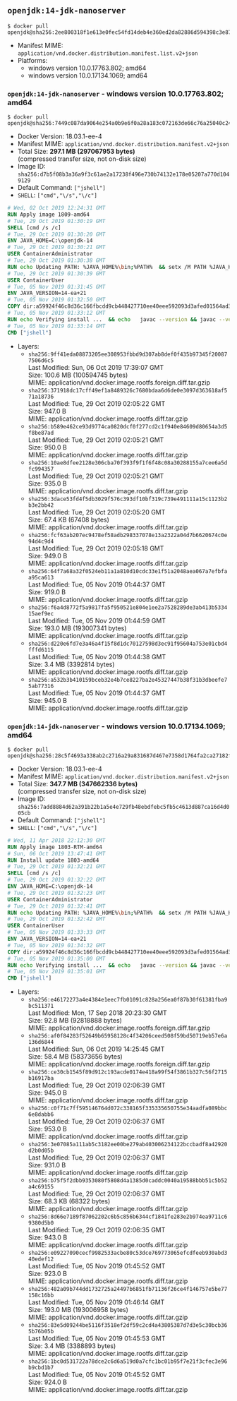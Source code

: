 ## `openjdk:14-jdk-nanoserver`

```console
$ docker pull openjdk@sha256:2ee800318f1e613e0fec54fd14deb4e360ed2da82886d594398c3e870b618b4b
```

-	Manifest MIME: `application/vnd.docker.distribution.manifest.list.v2+json`
-	Platforms:
	-	windows version 10.0.17763.802; amd64
	-	windows version 10.0.17134.1069; amd64

### `openjdk:14-jdk-nanoserver` - windows version 10.0.17763.802; amd64

```console
$ docker pull openjdk@sha256:7449c087da9064e254a0b9e6f0a28a183c072163de66c76a25040c24ec3abea6
```

-	Docker Version: 18.03.1-ee-4
-	Manifest MIME: `application/vnd.docker.distribution.manifest.v2+json`
-	Total Size: **297.1 MB (297067953 bytes)**  
	(compressed transfer size, not on-disk size)
-	Image ID: `sha256:d7b5f08b3a36a9f3c61ae2a17238f496e730b74132e178e05207a770d1049129`
-	Default Command: `["jshell"]`
-	`SHELL`: `["cmd","\/s","\/c"]`

```dockerfile
# Wed, 02 Oct 2019 12:24:31 GMT
RUN Apply image 1809-amd64
# Tue, 29 Oct 2019 01:30:19 GMT
SHELL [cmd /s /c]
# Tue, 29 Oct 2019 01:30:20 GMT
ENV JAVA_HOME=C:\openjdk-14
# Tue, 29 Oct 2019 01:30:21 GMT
USER ContainerAdministrator
# Tue, 29 Oct 2019 01:30:38 GMT
RUN echo Updating PATH: %JAVA_HOME%\bin;%PATH% 	&& setx /M PATH %JAVA_HOME%\bin;%PATH%
# Tue, 29 Oct 2019 01:30:39 GMT
USER ContainerUser
# Tue, 05 Nov 2019 01:31:45 GMT
ENV JAVA_VERSION=14-ea+21
# Tue, 05 Nov 2019 01:32:50 GMT
COPY dir:a59924f46c8d36c166fbcdd9cb448427710ee40eee592093d3afed01564ad30d in C:\openjdk-14 
# Tue, 05 Nov 2019 01:33:12 GMT
RUN echo Verifying install ... 	&& echo   javac --version && javac --version 	&& echo   java --version && java --version
# Tue, 05 Nov 2019 01:33:14 GMT
CMD ["jshell"]
```

-	Layers:
	-	`sha256:9ff41eda08873205ee308953fbbd9d307ab8def0f435b97345f200877506d6c5`  
		Last Modified: Sun, 06 Oct 2019 17:39:07 GMT  
		Size: 100.6 MB (100594745 bytes)  
		MIME: application/vnd.docker.image.rootfs.foreign.diff.tar.gzip
	-	`sha256:371918dc17cff49ef1a8489326c7680bdaa6d6de0e3097d363618af571a18736`  
		Last Modified: Tue, 29 Oct 2019 02:05:22 GMT  
		Size: 947.0 B  
		MIME: application/vnd.docker.image.rootfs.diff.tar.gzip
	-	`sha256:b589e462ce93d9774ca0820dcf0f277cd2c1f940e84609d80654a3d5f8be87ad`  
		Last Modified: Tue, 29 Oct 2019 02:05:21 GMT  
		Size: 950.0 B  
		MIME: application/vnd.docker.image.rootfs.diff.tar.gzip
	-	`sha256:10ae8dfee2128e306cba70f393f9f1f6f48c08a30288155a7cee6a5dfc994357`  
		Last Modified: Tue, 29 Oct 2019 02:05:21 GMT  
		Size: 935.0 B  
		MIME: application/vnd.docker.image.rootfs.diff.tar.gzip
	-	`sha256:3dace53fd4f5db3029f576c393df10bf319c739e491111a15c1123b2b3e2bb42`  
		Last Modified: Tue, 29 Oct 2019 02:05:20 GMT  
		Size: 67.4 KB (67408 bytes)  
		MIME: application/vnd.docker.image.rootfs.diff.tar.gzip
	-	`sha256:fcf63ab207ec9478ef58adb298337078e13a2322a04d7b6620674c0e94d4c9d4`  
		Last Modified: Tue, 29 Oct 2019 02:05:18 GMT  
		Size: 949.0 B  
		MIME: application/vnd.docker.image.rootfs.diff.tar.gzip
	-	`sha256:64f7a68a32f0524eb11a1a810d10cdc33e1f51a2048aea067a7efbfaa95ca613`  
		Last Modified: Tue, 05 Nov 2019 01:44:37 GMT  
		Size: 919.0 B  
		MIME: application/vnd.docker.image.rootfs.diff.tar.gzip
	-	`sha256:f6a4d8772f5a9817fa5f950521e804e1ee2a7528289de3ab413b533415aef9ec`  
		Last Modified: Tue, 05 Nov 2019 01:44:59 GMT  
		Size: 193.0 MB (193007341 bytes)  
		MIME: application/vnd.docker.image.rootfs.diff.tar.gzip
	-	`sha256:d220e6fd7e3a46a4f15f8d1dc70127598d3ec91f95604a753e01cbd4fffd6115`  
		Last Modified: Tue, 05 Nov 2019 01:44:38 GMT  
		Size: 3.4 MB (3392814 bytes)  
		MIME: application/vnd.docker.image.rootfs.diff.tar.gzip
	-	`sha256:a532b3b410159bceb32e4b7ce8227ba2e45327447b38f31b3dbeefe75ab77316`  
		Last Modified: Tue, 05 Nov 2019 01:44:37 GMT  
		Size: 945.0 B  
		MIME: application/vnd.docker.image.rootfs.diff.tar.gzip

### `openjdk:14-jdk-nanoserver` - windows version 10.0.17134.1069; amd64

```console
$ docker pull openjdk@sha256:28c5f4693a338ab2c2716a29a831687d467e7358d1764fa2ca27182f2702d88d
```

-	Docker Version: 18.03.1-ee-4
-	Manifest MIME: `application/vnd.docker.distribution.manifest.v2+json`
-	Total Size: **347.7 MB (347662336 bytes)**  
	(compressed transfer size, not on-disk size)
-	Image ID: `sha256:7add8884d62a391b22b1a5e4e729fb48ebdfebc5fb5c4613d887ca16d4d005cb`
-	Default Command: `["jshell"]`
-	`SHELL`: `["cmd","\/s","\/c"]`

```dockerfile
# Wed, 11 Apr 2018 22:12:30 GMT
RUN Apply image 1803-RTM-amd64
# Sun, 06 Oct 2019 13:47:41 GMT
RUN Install update 1803-amd64
# Tue, 29 Oct 2019 01:32:21 GMT
SHELL [cmd /s /c]
# Tue, 29 Oct 2019 01:32:22 GMT
ENV JAVA_HOME=C:\openjdk-14
# Tue, 29 Oct 2019 01:32:23 GMT
USER ContainerAdministrator
# Tue, 29 Oct 2019 01:32:41 GMT
RUN echo Updating PATH: %JAVA_HOME%\bin;%PATH% 	&& setx /M PATH %JAVA_HOME%\bin;%PATH%
# Tue, 29 Oct 2019 01:32:42 GMT
USER ContainerUser
# Tue, 05 Nov 2019 01:33:33 GMT
ENV JAVA_VERSION=14-ea+21
# Tue, 05 Nov 2019 01:34:32 GMT
COPY dir:a59924f46c8d36c166fbcdd9cb448427710ee40eee592093d3afed01564ad30d in C:\openjdk-14 
# Tue, 05 Nov 2019 01:35:00 GMT
RUN echo Verifying install ... 	&& echo   javac --version && javac --version 	&& echo   java --version && java --version
# Tue, 05 Nov 2019 01:35:01 GMT
CMD ["jshell"]
```

-	Layers:
	-	`sha256:e46172273a4e4384e1eec7fb01091c828a256ea0f87b30f61381fba9bc511371`  
		Last Modified: Mon, 17 Sep 2018 20:23:30 GMT  
		Size: 92.8 MB (92818888 bytes)  
		MIME: application/vnd.docker.image.rootfs.foreign.diff.tar.gzip
	-	`sha256:af0f84283f52649b65958128c4f34206ceed508f59bd50719eb57e6a136d6844`  
		Last Modified: Sun, 06 Oct 2019 14:25:45 GMT  
		Size: 58.4 MB (58373656 bytes)  
		MIME: application/vnd.docker.image.rootfs.foreign.diff.tar.gzip
	-	`sha256:ce30cb1545f89d912c193acde0174e418a99f54f3861b327c56f2715b16917ba`  
		Last Modified: Tue, 29 Oct 2019 02:06:39 GMT  
		Size: 945.0 B  
		MIME: application/vnd.docker.image.rootfs.diff.tar.gzip
	-	`sha256:c0f71c7ff595146764d072c338165f335335650755e34aadfa089bbc6e8dabb6`  
		Last Modified: Tue, 29 Oct 2019 02:06:37 GMT  
		Size: 953.0 B  
		MIME: application/vnd.docker.image.rootfs.diff.tar.gzip
	-	`sha256:3e07085a111ab5c3182ee00be279ab403006234122bccbadf8a42920d2b0d05b`  
		Last Modified: Tue, 29 Oct 2019 02:06:37 GMT  
		Size: 931.0 B  
		MIME: application/vnd.docker.image.rootfs.diff.tar.gzip
	-	`sha256:b75f5f2dbb9353080f5808d4a1385d0caddc0040a19588bbb51c5b52a4c69155`  
		Last Modified: Tue, 29 Oct 2019 02:06:37 GMT  
		Size: 68.3 KB (68322 bytes)  
		MIME: application/vnd.docker.image.rootfs.diff.tar.gzip
	-	`sha256:8d66e7189f87062202c6b5c856b6344cf1841fe283e2b974ea9711c69380d5b0`  
		Last Modified: Tue, 29 Oct 2019 02:06:35 GMT  
		Size: 943.0 B  
		MIME: application/vnd.docker.image.rootfs.diff.tar.gzip
	-	`sha256:e09227090cecf9982533acbe80c53dce769773065efcdfeeb930abd340edef12`  
		Last Modified: Tue, 05 Nov 2019 01:45:52 GMT  
		Size: 923.0 B  
		MIME: application/vnd.docker.image.rootfs.diff.tar.gzip
	-	`sha256:482a09b744dd1732725a24497b6851fb71136f26ce4f146757e5be77158c16bb`  
		Last Modified: Tue, 05 Nov 2019 01:46:14 GMT  
		Size: 193.0 MB (193006958 bytes)  
		MIME: application/vnd.docker.image.rootfs.diff.tar.gzip
	-	`sha256:83e5d09244be5116f3518ef2df59c2cd4a43805387d7d3e5c30bcb365b76b05b`  
		Last Modified: Tue, 05 Nov 2019 01:45:53 GMT  
		Size: 3.4 MB (3388893 bytes)  
		MIME: application/vnd.docker.image.rootfs.diff.tar.gzip
	-	`sha256:1bc0d531722a78dce2c6d6a519d0a7cfc1bc01b95f7e21f3cfec3e96b9cbd1b7`  
		Last Modified: Tue, 05 Nov 2019 01:45:52 GMT  
		Size: 924.0 B  
		MIME: application/vnd.docker.image.rootfs.diff.tar.gzip
